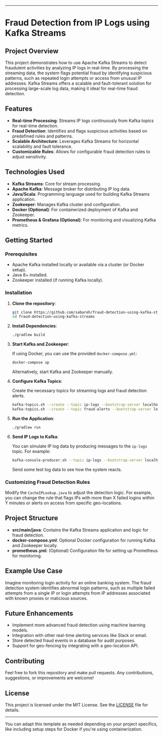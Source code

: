 
---

# Fraud Detection from IP Logs using Kafka Streams

## Project Overview

This project demonstrates how to use Apache Kafka Streams to detect fraudulent activities by analyzing IP logs in real-time. By processing the streaming data, the system flags potential fraud by identifying suspicious patterns, such as repeated login attempts or access from unusual IP addresses. Kafka Streams offers a scalable and fault-tolerant solution for processing large-scale log data, making it ideal for real-time fraud detection.

## Features

- **Real-time Processing**: Streams IP logs continuously from Kafka topics for real-time detection.
- **Fraud Detection**: Identifies and flags suspicious activities based on predefined rules and patterns.
- **Scalable Architecture**: Leverages Kafka Streams for horizontal scalability and fault tolerance.
- **Customizable Rules**: Allows for configurable fraud detection rules to adjust sensitivity.

## Technologies Used

- **Kafka Streams**: Core for stream processing.
- **Apache Kafka**: Message broker for distributing IP log data.
- **Java/Scala**: Programming language used for building Kafka Streams application.
- **Zookeeper**: Manages Kafka cluster and configuration.
- **Docker (Optional)**: For containerized deployment of Kafka and Zookeeper.
- **Prometheus & Grafana (Optional)**: For monitoring and visualizing Kafka metrics.

## Getting Started

### Prerequisites

- Apache Kafka installed locally or available via a cluster (or Docker setup).
- Java 8+ installed.
- Zookeeper installed (if running Kafka locally).

### Installation

1. **Clone the repository**:

   ```bash
   git clone https://github.com/sabareh/fraud-detection-using-kafka-streams.git
   cd fraud-detection-using-kafka-streams
   ```

2. **Install Dependencies**:

   ```bash
   ./gradlew build
   ```

3. **Start Kafka and Zookeeper**:
   
   If using Docker, you can use the provided `docker-compose.yml`:

   ```bash
   docker-compose up
   ```

   Alternatively, start Kafka and Zookeeper manually.

4. **Configure Kafka Topics**:

   Create the necessary topics for streaming logs and fraud detection alerts.

   ```bash
   kafka-topics.sh --create --topic ip-logs --bootstrap-server localhost:9092 --partitions 3 --replication-factor 1
   kafka-topics.sh --create --topic fraud-alerts --bootstrap-server localhost:9092 --partitions 3 --replication-factor 1
   ```

5. **Run the Application**:

   ```bash
   ./gradlew run
   ```

6. **Send IP Logs to Kafka**:

   You can simulate IP log data by producing messages to the `ip-logs` topic. For example:

   ```bash
   kafka-console-producer.sh --topic ip-logs --bootstrap-server localhost:9092
   ```

   Send some test log data to see how the system reacts.

### Customizing Fraud Detection Rules

Modify the `CacheIPLookup.java` to adjust the detection logic. For example, you can change the rule that flags IPs with more than X failed logins within Y minutes or alerts on access from specific geo-locations.

## Project Structure

- **src/main/java**: Contains the Kafka Streams application and logic for fraud detection.
- **docker-compose.yml**: Optional Docker configuration for running Kafka and Zookeeper locally.
- **prometheus.yml**: (Optional) Configuration file for setting up Prometheus for monitoring.

## Example Use Case

Imagine monitoring login activity for an online banking system. The fraud detection system identifies abnormal login patterns, such as multiple failed attempts from a single IP or login attempts from IP addresses associated with known proxies or malicious sources.

## Future Enhancements

- Implement more advanced fraud detection using machine learning models.
- Integration with other real-time alerting services like Slack or email.
- Store detected fraud events in a database for audit purposes.
- Support for geo-fencing by integrating with a geo-location API.

## Contributing

Feel free to fork this repository and make pull requests. Any contributions, suggestions, or improvements are welcome!

## License

This project is licensed under the MIT License. See the [LICENSE](LICENSE) file for details.

---

You can adapt this template as needed depending on your project specifics, like including setup steps for Docker if you're using containerization.
